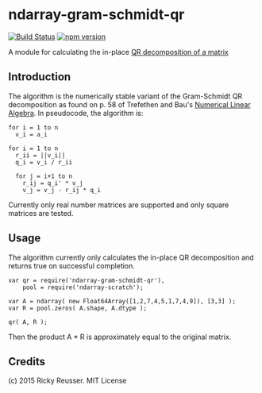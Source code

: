# ndarray-gram-schmidt-qr

[![Build Status](https://travis-ci.org/rreusser/ndarray-gram-schmidt-qr.svg?branch=master)](https://travis-ci.org/rreusser/ndarray-gram-schmidt-qr) [![npm version](https://badge.fury.io/js/ndarray-gram-schmidt-qr.svg)](http://badge.fury.io/js/ndarray-gram-schmidt-qr)

A module for calculating the in-place [QR decomposition of a matrix](http://en.wikipedia.org/wiki/QR_decomposition)

## Introduction

The algorithm is the numerically stable variant of the Gram-Schmidt QR decomposition as found on p. 58 of Trefethen and Bau's [Numerical Linear Algebra](http://www.amazon.com/Numerical-Linear-Algebra-Lloyd-Trefethen/dp/0898713617). In pseudocode, the algorithm is:

```
for i = 1 to n
  v_i = a_i

for i = 1 to n
  r_ii = ||v_i||
  q_i = v_i / r_ii

  for j = i+1 to n
    r_ij = q_i' * v_j
    v_j = v_j - r_ij * q_i
```

Currently only real number matrices are supported and only square matrices are tested.

## Usage

The algorithm currently only calculates the in-place QR decomposition and returns true on successful completion.

```
var qr = require('ndarray-gram-schmidt-qr'),
    pool = require('ndarray-scratch');

var A = ndarray( new Float64Array([1,2,7,4,5,1,7,4,9]), [3,3] );
var R = pool.zeros( A.shape, A.dtype );

qr( A, R );
```

Then the product A * R is approximately equal to the original matrix.

## Credits
(c) 2015 Ricky Reusser. MIT License
